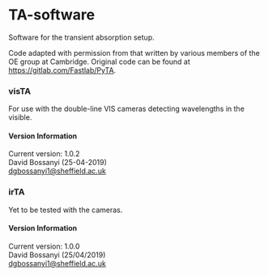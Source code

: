 # TA-software
Software for the transient absorption setup.

Code adapted with permission from that written by various members of the OE group at Cambridge.
Original code can be found at https://gitlab.com/Fastlab/PyTA.

### visTA
For use with the double-line VIS cameras detecting wavelengths in the visible.

#### Version Information
Current version: 1.0.2  
David Bossanyi (25-04-2019)  
<dgbossanyi1@sheffield.ac.uk>

### irTA
Yet to be tested with the cameras.

#### Version Information
Current version: 1.0.0  
David Bossanyi (25/04/2019)   
<dgbossanyi1@sheffield.ac.uk>
